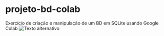# projeto-bd-colab
Exercício de criação e manipulação de um BD em SQLite usando Google Colab
![Texto alternativo](https://github.com/user-attachments/assets/1c787329-3d70-4d1c-ab4b-99b1ad2cb3e9)
